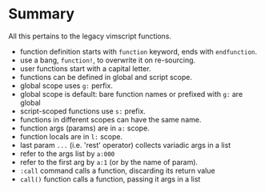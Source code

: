 # Summary

All this pertains to the legacy vimscript functions.

- function definition starts with `function` keyword, ends with `endfunction`.
- use a bang, `function!`, to overwrite it on re-sourcing.
- user functions start with a capital letter.
- functions can be defined in global and script scope.
- global scope uses `g:` perfix.
- global scope is default: bare function names or prefixed with `g:` are global
- script-scoped functions use `s:` prefix.
- functions in different scopes can have the same name.
- function args (params) are in `a:` scope.
- function locals are in `l:` scope.
- last param `...` (i.e. 'rest' operator) collects variadic args in a list
- refer to the args list by `a:000`
- refer to the first arg by `a:1` (or by the name of param).
- `:call` command calls a function, discarding its return value
- `call()` function calls a function, passing it args in a list
